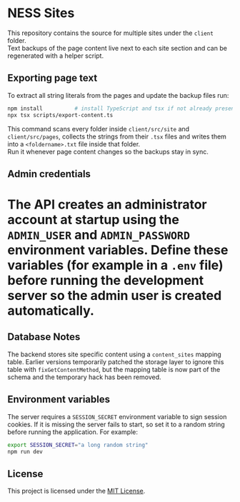 # NESS Sites

This repository contains the source for multiple sites under the `client` folder.  
Text backups of the page content live next to each site section and can be regenerated with a helper script.

## Exporting page text

To extract all string literals from the pages and update the backup files run:

```bash
npm install          # install TypeScript and tsx if not already present
npx tsx scripts/export-content.ts
```

This command scans every folder inside `client/src/site` and `client/src/pages`, collects the strings from their `.tsx` files and writes them into a `<foldername>.txt` file inside that folder.  
Run it whenever page content changes so the backups stay in sync.


## Admin credentials

The API creates an administrator account at startup using the
`ADMIN_USER` and `ADMIN_PASSWORD` environment variables.
Define these variables (for example in a `.env` file) before running the
development server so the admin user is created automatically.
=======

## Database Notes

The backend stores site specific content using a `content_sites` mapping table.
Earlier versions temporarily patched the storage layer to ignore this table with
`fixGetContentMethod`, but the mapping table is now part of the schema and the
temporary hack has been removed.

## Environment variables

The server requires a `SESSION_SECRET` environment variable to sign session
cookies. If it is missing the server fails to start, so set it to a random
string before running the application. For example:

```bash
export SESSION_SECRET="a long random string"
npm run dev
```

## License

This project is licensed under the [MIT License](LICENSE).

